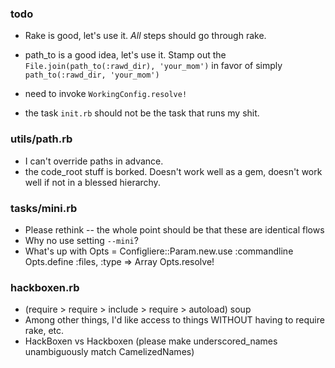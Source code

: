
### todo

* Rake is good, let's use it. *All* steps should go through rake.

* path_to is a good idea, let's use it. Stamp out the `File.join(path_to(:rawd_dir), 'your_mom')` in favor of simply `path_to(:rawd_dir, 'your_mom')`

* need to invoke `WorkingConfig.resolve!`

* the task `init.rb` should not be the task that runs my shit.

### utils/path.rb

* I can't override paths in advance.
* the code_root stuff is borked. Doesn't work well as a gem, doesn't work well
  if not in a blessed hierarchy.


### tasks/mini.rb

* Please rethink -- the whole point should be that these are identical flows
* Why no use setting `--mini`?
* What's up with 
    Opts = Configliere::Param.new.use :commandline
    Opts.define :files, :type => Array
    Opts.resolve!

### hackboxen.rb

* (require > require > include > require > autoload) soup 
* Among other things, I'd like access to things WITHOUT having to require rake, etc.
* HackBoxen vs Hackboxen (please make underscored_names unambiguously match CamelizedNames)

